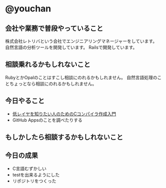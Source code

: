 # @youchan

## 会社や業務で普段やっていること

株式会社レトリバという会社でエンジニアリングマネージャーをしています。  
自然言語の分析ツールを開発しています。
Railsで開発しています。

## 相談乗れるかもしれないこと

RubyとかOpalのことはすこし相談にのれるかもしれません。
自然言語処理のことちょっとなら相談にのれるかもしれません。

## 今日やること

* [低レイヤを知りたい人のためのCコンパイラ作成入門](https://www.sigbus.info/compilerbook)
* GitHub Appsのことを調べたりする

## もしかしたら相談するかもしれないこと

## 今日の成果

* C言語むずかしい
* testを出来るようにした
* リポジトリをつくった
